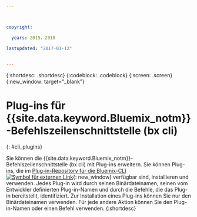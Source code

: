 ```yaml
---



copyright:

  years: 2015，2018

lastupdated: "2017-01-12"


---
```


{:shortdesc: .shortdesc}
{:codeblock: .codeblock}
{:screen: .screen}
{:new_window: target="_blank"}

# Plug-ins für {{site.data.keyword.Bluemix_notm}}-Befehlszeilenschnittstelle (bx cli)
{: #cli_plugins}

Sie können die {{site.data.keyword.Bluemix_notm}}-Befehlszeilenschnittstelle (bx cli) mit Plug-ins erweitern. Sie können Plug-ins, die im [Plug-in-Repository für die Bluemix-CLI ![Symbol für externen Link](../icons/launch-glyph.svg)](http://plugins.ng.bluemix.net/){: new_window} verfügbar sind, installieren und verwenden. Jedes Plug-in wird durch seinen Binärdateinamen, seinen vom Entwickler definierten Plug-in-Namen und durch die Befehle, die das Plug-in bereitstellt, identifiziert. Zur Installation eines Plug-ins können Sie nur den Binärdateinamen verwenden. Für jede andere Aktion können Sie den Plug-in-Namen oder einen Befehl verwenden.
{:shortdesc}
